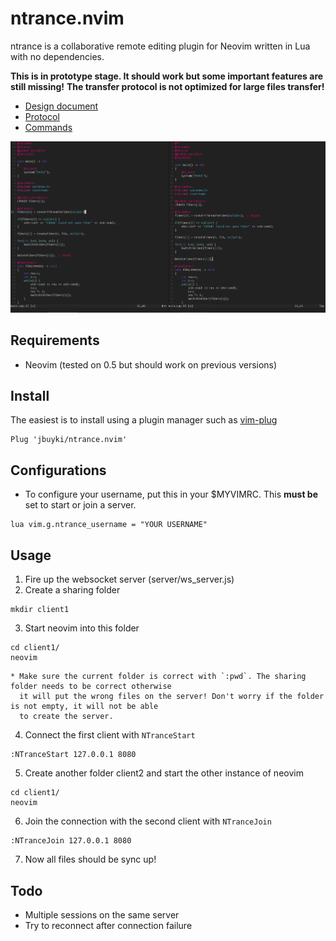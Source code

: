 ntrance.nvim
============

ntrance is a collaborative remote editing plugin for Neovim written in Lua with no dependencies.

**This is in prototype stage. It should work but some important features are still missing!**
**The transfer protocol is not optimized for large files transfer!**

* [Design document](docs/design.md)
* [Protocol](docs/protocol.md)
* [Commands](docs/commands.md)

![showcase](docs/images/showcase1.PNG)

Requirements
------------

* Neovim (tested on 0.5 but should work on previous versions)

Install
-------

The easiest is to install using a plugin manager such as [vim-plug](https://github.com/junegunn/vim-plug)

```
Plug 'jbuyki/ntrance.nvim'
```

Configurations
--------------

* To configure your username, put this in your $MYVIMRC. This **must be** set to start or join a server.

```
lua vim.g.ntrance_username = "YOUR USERNAME"
```

Usage
-----

1. Fire up the websocket server (server/ws_server.js)
2. Create a sharing folder
```
mkdir client1
```
3. Start neovim into this folder
```
cd client1/
neovim
```
	
	* Make sure the current folder is correct with `:pwd`. The sharing folder needs to be correct otherwise
	  it will put the wrong files on the server! Don't worry if the folder is not empty, it will not be able
	  to create the server.

4. Connect the first client with `NTranceStart`
```
:NTranceStart 127.0.0.1 8080
```

5. Create another folder client2 and start the other instance of neovim
```
cd client1/
neovim
```

6. Join the connection with the second client with `NTranceJoin`
```
:NTranceJoin 127.0.0.1 8080
```

7. Now all files should be sync up!

Todo
----

* Multiple sessions on the same server
* Try to reconnect after connection failure
